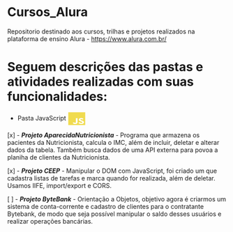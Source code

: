 # Cursos_Alura

Repositorio destinado aos cursos, trilhas e projetos realizados na plataforma de ensino Alura - https://www.alura.com.br/

# Seguem descrições das pastas e atividades realizadas com suas funcionalidades:

- Pasta JavaScript <img align="center" alt="ricardo-Js" height="30" width="40" src="https://raw.githubusercontent.com/devicons/devicon/master/icons/javascript/javascript-plain.svg">

[x] - ***Projeto AparecidaNutricionista*** - Programa que armazena os pacientes da Nutricionista, calcula o IMC, além de incluir, deletar e alterar dados da tabela. Também busca dados de uma API externa para povoa a planiha de clientes da Nutricionista.

[x] - ***Projeto CEEP*** - Manipular o DOM com JavaScript, foi criado um que cadastra listas de tarefas e marca quando for realizada, além de deletar. Usamos IIFE, import/export e CORS.

[ ] - ***Projeto ByteBank*** - Orientação a Objetos, objetivo agora é criarmos um sistema de conta-corrente e cadastro de clientes para o contratante Bytebank, de modo que seja possível manipular o saldo desses usuários e realizar operações bancárias.
